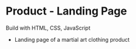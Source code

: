 # Product - Landing Page

Build with HTML, CSS, JavaScript

- Landing page of a martial art clothing product
